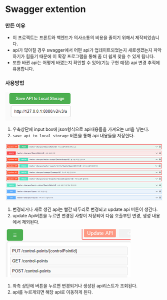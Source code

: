 # Swagger extention
### 만든 이유
- 이 프로젝트는 프론트와 백엔드가 의사소통의 비용을 줄이기 위해서 제작되었습니다.
- api가 많아질 경우 swagger에서 어떤 api가 업데이트되었는지 새로생겼는지 파악하기가 힘들기 때문에
이 확장 프로그램을 통해 좀 더 쉽게 찾을 수 있게 됩니다.
- 또한 바뀐 api는 어떻게 바꼈는지 확인할 수 있어(기능 구현 예정) api 변경 추적에 유용합니다.

### 사용방법
![alt text](./readmeImgs/image.png)
1. 우측상단에 input box에 json형식으로 api내용들을 가져오는 url을 넣는다.
2. `save api to local storage` 버튼을 통해 api 내용들을 저장한다.

![alt text](./readmeImgs/image2.png)
1. 변경되거나 새로 생긴 api는 빨간 테두리로 변경되고 update api 버튼이 생긴다.
2. update Api버튼을 누르면 변경된 사항이 저장되어 다음 호출부턴 변경, 생성 내용에서 제외된다.

![alt text](./readmeImgs/image3.png)
1. 좌측 상단에 버튼을 누르면 변경되거나 생성된 api리스트가 조회된다.
2. api를 누르게되면 해당 api로 이동하게 된다.
